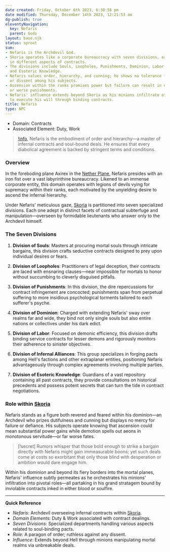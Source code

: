 ```yaml
---
date created: Friday, October 6th 2023, 6:38:58 pm
date modified: Thursday, December 14th 2023, 12:21:53 am
dg-publish: true
eleventyNavigation:
  key: Nefaris
  parent: Gods
layout: base.njk
status: sprout
sum:
- Nefaris is the Archdevil God.
- Skoria operates like a corporate bureaucracy with seven divisions, each specializing
  in different aspects of contracts.
- The divisions include Souls, Loopholes, Punishments, Dominion, Labor, Infernal Alliances,
  and Esoteric Knowledge.
- Nefaris values order, hierarchy, and cunning; he shows no tolerance for failure
  or dissent among his subjects.
- Ascension within the ranks promises power but failure can result in eternal servitude
  or worse punishments.
- Nefaris' influence extends beyond Skoria as his minions infiltrate other realms
  to execute his will through binding contracts.
title: Nefaris
type: NPC
---
```


- Domain: Contracts
- Associated Element: Duty, Work

>[!info](/garden/%F0%9F%8C%90Worldbuilding%5CGeneral/Skoria), Nefaris is the embodiment of order and hierarchy—a master of infernal contracts and soul-bound deals. He ensures that every diabolical agreement is backed by stringent terms and conditions.

### Overview

In the foreboding plane Axirex in the [Nether Plane](/garden/%F0%9F%8C%90Worldbuilding%5CNether%20Plane/Nether%20Plane), Nefaris presides with an iron fist over a vast labyrinthine bureaucracy. Likened to an immense corporate entity, this domain operates with legions of devils vying for supremacy within their ranks, each motivated by the unyielding desire to ascend the infernal hierarchy.

Under Nefaris' meticulous gaze, [Skoria](/garden/%F0%9F%8C%90Worldbuilding%5CGeneral/Skoria) is partitioned into seven specialized divisions. Each one adept in distinct facets of contractual subterfuge and manipulation—overseen by formidable lieutenants who answer only to the Archdevil himself.

### The Seven Divisions
1. **Division of Souls**: Masters at procuring mortal souls through intricate bargains, this division crafts seductive contracts designed to prey upon individual desires or fears.
   
2. **Division of Loopholes**: Practitioners of legal deception, their contracts are laced with ensnaring clauses—near impossible for mortals to honor without succumbing to cleverly disguised pitfalls.
   
3. **Division of Punishments**: In this division, the dire repercussions for contract infringement are concocted; punishments span from perpetual suffering to more insidious psychological torments tailored to each sufferer's psyche.
   
4. **Division of Dominion**: Charged with extending Nefaris' sway over realms far and wide, they bind not only single souls but also entire nations or collectives under his dark edict.
   
5. **Division of Labor**: Focused on demonic efficiency, this division drafts binding service contracts for lesser demons and rigorously monitors their adherence to sinister objectives.
   
6. **Division of Infernal Alliances**: This group specializes in forging pacts among Hell's factions and other extraplanar entities, positioning Nefaris advantageously through complex agreements involving multiple parties.
   
7. **Division of Esoteric Knowledge**: Guardians of a vast repository containing all past contracts, they provide consultations on historical precedents and possess potent secrets that can turn the tide in contract negotiations.

### Role within [Skoria](/garden/%F0%9F%8C%90Worldbuilding%5CGeneral/Skoria)

Nefaris stands as a figure both revered and feared within his dominion—an Archdevil who prizes dutifulness and cunning but displays no mercy for failure or defiance. His subjects operate knowing that ascension could mean substantial power gains while demotion spells out aeons in monotonous servitude—or far worse fates.

>[!secret] Rumors whisper that those bold enough to strike a bargain directly with Nefaris might gain immeasurable boons; yet such deals come at costs so exorbitant that only those blind with desperation or ambition would dare engage him.

Within his dominion and beyond its fiery borders into the mortal planes, Nefaris' influence subtly permeates as he orchestrates his minions' infiltration into pivotal roles—all partaking in his grand stratagem bound by inviolable contracts inked in either blood or soulfire.

---

**Quick Reference**

- *Nefaris*: Archdevil overseeing infernal contracts within [Skoria](/garden/%F0%9F%8C%90Worldbuilding%5CGeneral/Skoria).
- *Domain Elements*: Duty & Work associated with contract dealings.
- *Seven Divisions*: Specialized departments handling various aspects related to soul-binding pacts.
- *Role*: A paragon of order; ruthless against any dissent.
- *Influence*: Extends beyond Hell through minions manipulating mortal realms via unbreakable deals.